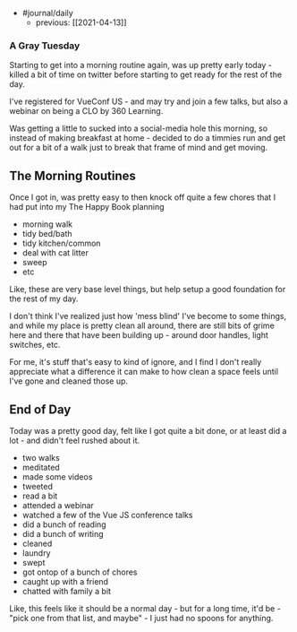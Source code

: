 - #journal/daily 
	- previous: [[2021-04-13]]

### A Gray Tuesday
Starting to get into a morning routine again, was up pretty early today - killed a bit of time on twitter before starting to get ready for the rest of the day.

I've registered for VueConf US - and may try and join a few talks, but also a webinar on being a CLO by 360 Learning.

Was getting a little to sucked into a social-media hole this morning, so instead of making breakfast at home - decided to do a timmies run and get out for a bit of a walk just to break that frame of mind and get moving.

## The Morning Routines 

Once I got in, was pretty easy to then knock off quite a few chores that I had put into my The Happy Book planning

- morning walk
- tidy bed/bath
- tidy kitchen/common
- deal with cat litter
- sweep
- etc

Like, these are very base level things, but help setup a good foundation for the rest of my day. 

I don't think I've realized just how 'mess blind' I've become to some things, and while my place is pretty clean all around, there are still bits of grime here and there that have been building up - around door handles, light switches, etc.

For me, it's stuff that's easy to kind of ignore, and I find I don't really appreciate what a difference it can make to how clean a space feels until I've gone and cleaned those up.

## End of Day

Today was a pretty good day, felt like I got quite a bit done, or at least did a lot - and didn't feel rushed about it.

- two walks
- meditated
- made some videos
- tweeted 
- read a bit
- attended a webinar
- watched a few of the Vue JS conference talks
- did a bunch of reading
- did a bunch of writing
- cleaned 
- laundry
- swept 
- got ontop of a bunch of chores
- caught up with a friend
- chatted with family a bit

Like, this feels like it should be a normal day - but for a long time, it'd be - "pick one from that list, and maybe" - I just had no spoons for anything.
